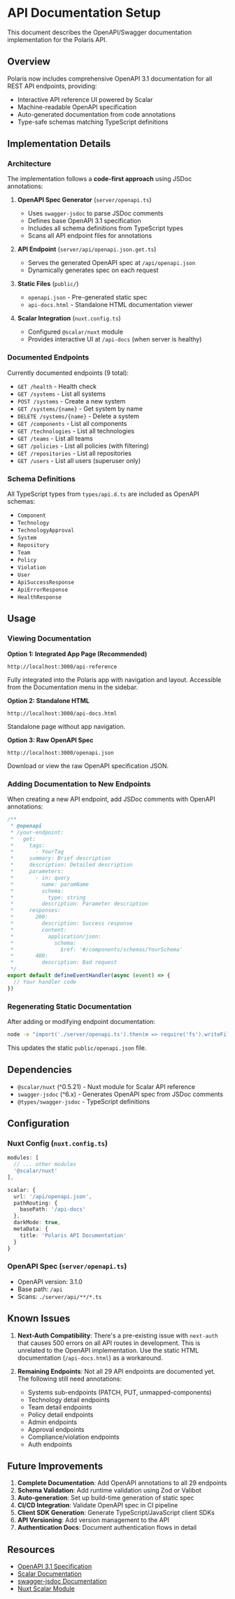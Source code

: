 # API Documentation Setup

This document describes the OpenAPI/Swagger documentation implementation for the Polaris API.

## Overview

Polaris now includes comprehensive OpenAPI 3.1 documentation for all REST API endpoints, providing:
- Interactive API reference UI powered by Scalar
- Machine-readable OpenAPI specification
- Auto-generated documentation from code annotations
- Type-safe schemas matching TypeScript definitions

## Implementation Details

### Architecture

The implementation follows a **code-first approach** using JSDoc annotations:

1. **OpenAPI Spec Generator** (`server/openapi.ts`)
   - Uses `swagger-jsdoc` to parse JSDoc comments
   - Defines base OpenAPI 3.1 specification
   - Includes all schema definitions from TypeScript types
   - Scans all API endpoint files for annotations

2. **API Endpoint** (`server/api/openapi.json.get.ts`)
   - Serves the generated OpenAPI spec at `/api/openapi.json`
   - Dynamically generates spec on each request

3. **Static Files** (`public/`)
   - `openapi.json` - Pre-generated static spec
   - `api-docs.html` - Standalone HTML documentation viewer

4. **Scalar Integration** (`nuxt.config.ts`)
   - Configured `@scalar/nuxt` module
   - Provides interactive UI at `/api-docs` (when server is healthy)

### Documented Endpoints

Currently documented endpoints (9 total):

- `GET /health` - Health check
- `GET /systems` - List all systems
- `POST /systems` - Create a new system
- `GET /systems/{name}` - Get system by name
- `DELETE /systems/{name}` - Delete a system
- `GET /components` - List all components
- `GET /technologies` - List all technologies
- `GET /teams` - List all teams
- `GET /policies` - List all policies (with filtering)
- `GET /repositories` - List all repositories
- `GET /users` - List all users (superuser only)

### Schema Definitions

All TypeScript types from `types/api.d.ts` are included as OpenAPI schemas:
- `Component`
- `Technology`
- `TechnologyApproval`
- `System`
- `Repository`
- `Team`
- `Policy`
- `Violation`
- `User`
- `ApiSuccessResponse`
- `ApiErrorResponse`
- `HealthResponse`

## Usage

### Viewing Documentation

**Option 1: Integrated App Page (Recommended)**
```
http://localhost:3000/api-reference
```
Fully integrated into the Polaris app with navigation and layout. Accessible from the Documentation menu in the sidebar.

**Option 2: Standalone HTML**
```
http://localhost:3000/api-docs.html
```
Standalone page without app navigation.

**Option 3: Raw OpenAPI Spec**
```
http://localhost:3000/openapi.json
```
Download or view the raw OpenAPI specification JSON.

### Adding Documentation to New Endpoints

When creating a new API endpoint, add JSDoc comments with OpenAPI annotations:

```typescript
/**
 * @openapi
 * /your-endpoint:
 *   get:
 *     tags:
 *       - YourTag
 *     summary: Brief description
 *     description: Detailed description
 *     parameters:
 *       - in: query
 *         name: paramName
 *         schema:
 *           type: string
 *         description: Parameter description
 *     responses:
 *       200:
 *         description: Success response
 *         content:
 *           application/json:
 *             schema:
 *               $ref: '#/components/schemas/YourSchema'
 *       400:
 *         description: Bad request
 */
export default defineEventHandler(async (event) => {
  // Your handler code
})
```

### Regenerating Static Documentation

After adding or modifying endpoint documentation:

```bash
node -e "import('./server/openapi.ts').then(m => require('fs').writeFileSync('public/openapi.json', JSON.stringify(m.openapiSpec, null, 2)))"
```

This updates the static `public/openapi.json` file.

## Dependencies

- `@scalar/nuxt` (^0.5.21) - Nuxt module for Scalar API reference
- `swagger-jsdoc` (^6.x) - Generates OpenAPI spec from JSDoc comments
- `@types/swagger-jsdoc` - TypeScript definitions

## Configuration

### Nuxt Config (`nuxt.config.ts`)

```typescript
modules: [
  // ... other modules
  '@scalar/nuxt'
],

scalar: {
  url: '/api/openapi.json',
  pathRouting: {
    basePath: '/api-docs'
  },
  darkMode: true,
  metaData: {
    title: 'Polaris API Documentation'
  }
}
```

### OpenAPI Spec (`server/openapi.ts`)

- OpenAPI version: 3.1.0
- Base path: `/api`
- Scans: `./server/api/**/*.ts`

## Known Issues

1. **Next-Auth Compatibility**: There's a pre-existing issue with `next-auth` that causes 500 errors on all API routes in development. This is unrelated to the OpenAPI implementation. Use the static HTML documentation (`/api-docs.html`) as a workaround.

2. **Remaining Endpoints**: Not all 29 API endpoints are documented yet. The following still need annotations:
   - Systems sub-endpoints (PATCH, PUT, unmapped-components)
   - Technology detail endpoints
   - Team detail endpoints
   - Policy detail endpoints
   - Admin endpoints
   - Approval endpoints
   - Compliance/violation endpoints
   - Auth endpoints

## Future Improvements

1. **Complete Documentation**: Add OpenAPI annotations to all 29 endpoints
2. **Schema Validation**: Add runtime validation using Zod or Valibot
3. **Auto-generation**: Set up build-time generation of static spec
4. **CI/CD Integration**: Validate OpenAPI spec in CI pipeline
5. **Client SDK Generation**: Generate TypeScript/JavaScript client SDKs
6. **API Versioning**: Add version management to the API
7. **Authentication Docs**: Document authentication flows in detail

## Resources

- [OpenAPI 3.1 Specification](https://spec.openapis.org/oas/v3.1.0)
- [Scalar Documentation](https://guides.scalar.com/)
- [swagger-jsdoc Documentation](https://github.com/Surnet/swagger-jsdoc)
- [Nuxt Scalar Module](https://guides.scalar.com/scalar/scalar-api-references/integrations/nuxt)
